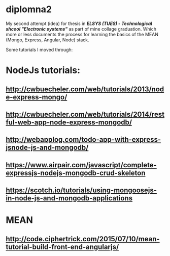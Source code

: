 # diplomna2
My second attempt (idea) for thesis in ***ELSYS (TUES) - Technological shcool "Electronic systems"*** as part of mine collage graduation. Which more or less documents the process for learning the basics of the MEAN (Mongo, Express, Angular, Node) stack.

Some tutorials I moved through:

# NodeJs tutorials:

## http://cwbuecheler.com/web/tutorials/2013/node-express-mongo/

## http://cwbuecheler.com/web/tutorials/2014/restful-web-app-node-express-mongodb/

## http://webapplog.com/todo-app-with-express-jsnode-js-and-mongodb/

## https://www.airpair.com/javascript/complete-expressjs-nodejs-mongodb-crud-skeleton

## https://scotch.io/tutorials/using-mongoosejs-in-node-js-and-mongodb-applications

# MEAN

## http://code.ciphertrick.com/2015/07/10/mean-tutorial-build-front-end-angularjs/
